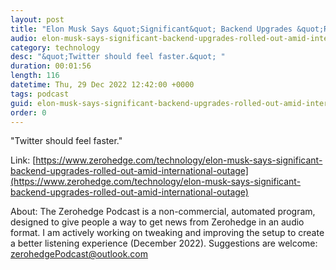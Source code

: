```yaml
---
layout: post
title: "Elon Musk Says &quot;Significant&quot; Backend Upgrades &quot;Rolled Out&quot; At Twitter Amid International Outage"
audio: elon-musk-says-significant-backend-upgrades-rolled-out-amid-international-outage-0
category: technology
desc: "&quot;Twitter should feel faster.&quot; "
duration: 00:01:56
length: 116
datetime: Thu, 29 Dec 2022 12:42:00 +0000
tags: podcast
guid: elon-musk-says-significant-backend-upgrades-rolled-out-amid-international-outage-0
order: 0
---
```

&quot;Twitter should feel faster.&quot; 

Link: [https://www.zerohedge.com/technology/elon-musk-says-significant-backend-upgrades-rolled-out-amid-international-outage](https://www.zerohedge.com/technology/elon-musk-says-significant-backend-upgrades-rolled-out-amid-international-outage)

About: The Zerohedge Podcast is a non-commercial, automated program, designed to give people a way to get news from Zerohedge in an audio format.  I am actively working on tweaking and improving the setup to create a better listening experience (December 2022).  Suggestions are welcome: [zerohedgePodcast@outlook.com](mailto:zerohedgePodcast@outlook.com)